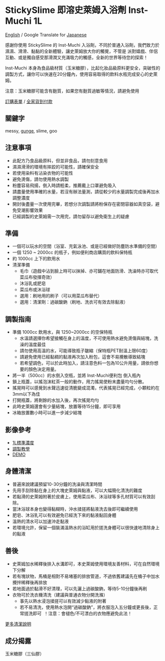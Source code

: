 StickySlime 即溶史萊姆入浴劑 Inst-Muchi 1L
===
[English](prod_inst_muchi1en.md) / Google Translate for [Japanese](https://github-com.translate.goog/mizunogin/testing/blob/master/prod_inst_muchi1.md?_x_tr_sl=zh-TW&_x_tr_tl=ja&_x_tr_hl=zh-TW&_x_tr_pto=wapp)

感謝你使用 StickySlime 的 Inst-Muchi 入浴劑，不同於普通入浴劑，我們致力於 濕濕、滑滑、黏黏的全新體驗，讓史萊姆放大你的觸覺，不管是 派對嬉戲、伴侶互動、或是獨自感受那滑潤又充滿吸力的觸感，全新的世界等待您的探索！

Inst-Muchi 本身為食品級材質（玉米糖膠），比起化妝品級原料更安全，突破性的調製方式，讓你可以快速在20分鐘內，使用容易取得的飲料水瓶完成安心的史萊姆。

注意：玉米糖膠可能含有麩質，如果您有麩質過敏等情況，請避免使用

[訂購表單](https://forms.gle/Z32i8WMWXdbzqyUWA) / [全家貨到付款](https://famistore.famiport.com.tw/287273/index.php?action=fmall_10755895)

關鍵字
---
messy, [gunge](https://en.m.wikipedia.org/wiki/Gunge), slime, goo


注意事項
---
* 此配方乃食品級原料，但並非食品，請勿刻意食用
* 濕濕滑滑的環境有摔跤的可能性，請確保安全
* 若使用染料有沾染衣物的可能性
* 避免燙傷，請勿使用熱水調製
* 粉塵容易飛揚，倒入時請輕柔，推薦戴上口罩避免吸入
* 請盡量使用準確的水量，若沒有辦法量測，請從較少的水量調製完成後再加水調整濃度
* 開封後盡量一次使用完畢，若想分次調製請將粉保存在密閉容器如真空袋，避免受潮影響效果
* 已經調製的史萊姆需一次用完，請勿留存以避免衛生上的疑慮


準備
---
* 一個可以玩水的空間（浴室、充氣泳池、或是已經做好防塵防水準備的空間）
* 一個 1250 ~ 2000cc 的瓶子，例如便利商店購買的飲料保特瓶
* 約 1000cc 上下的飲用水
* 清潔準備
  * 毛巾（遊戲中沾到臉上時可以抹掉、亦可鋪在地面防滑、洗澡時亦可取代菜瓜布發揮奇效）
  * 沐浴乳或肥皂
  * 菜瓜布或沐浴球
  * 選用：刷地用的刷子（可以用菜瓜布替代）
  * 選用：清潔劑：過碳酸鈉（刷地、洗衣可有效去除黏液）


調製指南
---
* 準備 1000cc 飲用水，與 1250~2000cc 的空保特瓶
  * 水溫請選擇你希望接觸在身上的溫度，不可使用熱水避免燙傷與結塊，洗澡的溫度最佳
  * 請勿使用高溫的水，可能導致瓶子皺縮（保特瓶PET耐溫上限60度）
  * 請避免使用已經黏稠的黏液再次加入粉包，這會不易攪散導致結塊
  * 若希望調色，可以於此時加入，請注意色料一包為10公升用量，請依你想要的顏色決定用量。
* 將一半（500cc）的水倒入空瓶，並將 Inst-Muchi便利包 倒入瓶內
* 鎖上瓶蓋，以搖泡沫紅茶一般的動作，用力搖晃使粉末盡量均勻分散。
* 搖晃時可以感覺到水聲迅速從清脆變成混濁，代表搖晃已經完成，小顆粒約在3mm以下為佳
* 打開瓶蓋，將剩餘的水加入後，再次搖晃均勻
* 此時史萊姆還會有少量結塊，放置等待15分鐘，即可享用
* 冰箱放置數小時可以進一步減少結塊


影像參考
---
- [1L標準濃度](https://youtu.be/YrZcgy7R-Io)
- [調製教學](https://youtu.be/7FCezn0RlE8)
- [DEMO](https://www.youtube.com/watch?v=TH9-Zhi7UPI)

身體清潔
---
* 普遍來說建議預留10-30分鐘的洗澡與清潔時間
* 先用手刮除黏在身上的大塊史萊姆與黏液，可以大幅簡化清洗的難度
* 若黏滑的史萊姆附著於皮膚上，使用菜瓜布、沐浴球等多孔材質可以有效刮除。
* 當沐浴球本身也變得黏糊時，沖水揉搓將黏液洗去後即可繼續使用
* 肥皂、沐浴乳可以有效避免已經洗下來的黏液黏回身體
* 溫熱的清水可以加速沖走黏液
* 若環境允許，保留一個裝滿溫熱水的浴缸用於搓洗身體可以很快速地清除身上的黏液

善後
---
* 史萊姆加水稀釋後排入水溝即可，本史萊姆使用環境友善材料，可在自然環境下分解
* 若有塊狀物，馬桶是相對不易堵塞的排放管道，不過依舊建議先在桶子中加水攪拌稀釋後再排放
* 若地面過於黏滑不好清理，可以先灑上過碳酸鈉，等待5-10分鐘後再刷
* 衣物可於洗衣機清洗（建議與普通衣物分開洗滌）
  * 事先以熱水浸泡揉搓可以有效減少黏液的附著
  * 若不易清洗，使用熱水泡開“過碳酸鈉”，將衣服泡入五分鐘或更長後，正常搓洗即可  ！注意：會褪色/不可漂白的衣物應避免此法！

[更多清潔說明](slime_cleaning.md)

成分揭露
---
玉米糖膠（三仙膠）

